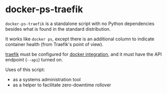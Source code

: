 # docker-ps-traefik

`docker-ps-traefik` is a standalone script with no Python dependencies
besides what is found in the standard distribution.

It works like `docker ps`, except there is an additional column to
indicate container health (from Traefik's point of view).

[traefik](https://traefik.io/) must be configured for [docker
integration](https://docs.traefik.io/providers/docker/), and it must
have the API endpoint (`--api`) turned on.

Uses of this script:
- as a systems administration tool
- as a helper to facilitate zero-downtime rollover

